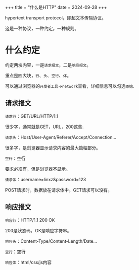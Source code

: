 +++
title = "什么是HTTP"
date = 2024-09-28
+++


hypertext transport protocol，即超文本传输协议。

这是一种协议，一种约定，一种规则。

# 什么约定
约定两块内容，一是`请求报文`，二是`响应报文`。

重点是四大块，`行`、`头`、`空行`、`体`。

可以通过浏览器的`开发者工具`->`network`查看，详细信息可以勾选`原始`.

## 请求报文
`请求行`：GET/URL/HTTP/1.1

很少字，通常就是GET，URL，200这些.

`请求头`：Host/User-Agent/Referer/Accept/Connection...

很多字，是浏览器显示请求内容的最大篇幅部分。

`空行`：空行

要求必须有，但是浏览器不显示。

`请求体`：username=linxz&password=123

POST请求时，数据放在请求体中。GET请求可以没有。

## 响应报文
`响应行`：HTTP/1.1 200 OK

200是状态码，OK是响应字符串。

`响应头`：Content-Type/Content-Length/Date...

`空行`：空行

`响应体`：html/css/js内容